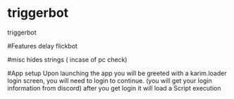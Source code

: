 # triggerbot


triggerbot

#Features
delay
flickbot

#misc
hides strings ( incase of pc check)

#App setup
Upon launching the app you will be greeted with a karim.loader login screen, you will need to login to continue.
(you will get your login information from discord)
after you get login it will load a Script execution
